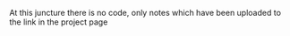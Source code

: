 At this juncture there is no code, only notes which have been uploaded to the link in the project page
